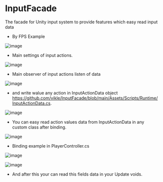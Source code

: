 # InputFacade
The facade for Unity input system to provide features which easy read input data

- By FPS Example
  
![image](https://github.com/vikle/InputFacade/assets/11353069/cfe1e6e8-8568-4d02-8beb-af6df6b87bde)



- Main settings of input actions.

![image](https://github.com/vikle/InputFacade/assets/11353069/fede0875-7a55-4fbf-b5e3-2abc3a9e0fd2)


- Main observer of input actions listen of data 

![image](https://github.com/vikle/InputFacade/assets/11353069/51f09f0e-8f71-4133-a541-96bbded919d7)

- and write walue any action in InputActionData object
https://github.com/vikle/InputFacade/blob/main/Assets/Scripts/Runtime/InputActionData.cs. 

![image](https://github.com/vikle/InputFacade/assets/11353069/fa4b4999-665d-4ac7-ba81-01fa09c5b36d)


- You can easy read action values data from InputActionData in any custom class after binding.

![image](https://github.com/vikle/InputFacade/assets/11353069/c8e56aa2-dbfc-4d84-b86b-59f9a9203fa8)

- Binding example in PlayerController.cs

![image](https://github.com/vikle/InputFacade/assets/11353069/e639e3c7-b973-40b8-9c7e-f89ddd96f6ec)

![image](https://github.com/vikle/InputFacade/assets/11353069/921e5708-1331-4b6c-9ed7-e4cc59f3ad0e)

- And after this your can read this fields data in your Update voids.
